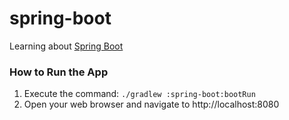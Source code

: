 # spring-boot
Learning about [Spring Boot](https://spring.io/projects/spring-boot)

### How to Run the App
1) Execute the command: `./gradlew :spring-boot:bootRun`
2) Open your web browser and navigate to http://localhost:8080
